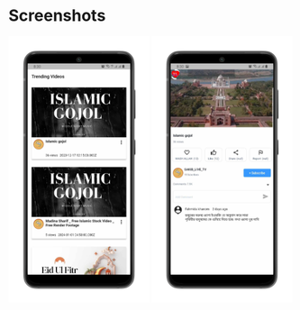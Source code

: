 # Screenshots

<p align="center">
  <img src="https://github.com/Ikhtiar76/v_player/blob/main/mock2-portrait.png" width="250" />
  <img src="https://github.com/Ikhtiar76/v_player/blob/main/mock1-portrait.png" width="250" /> 
</p>

